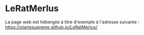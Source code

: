 # LeRatMerlus

La page web est hébergée à titre d'exemple à l'adresse suivante : https://otariesupreme.github.io/LeRatMerlus/
